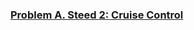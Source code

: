 
### [Problem A. Steed 2: Cruise Control](https://codejam.withgoogle.com/codejam/contest/8294486/dashboard)
